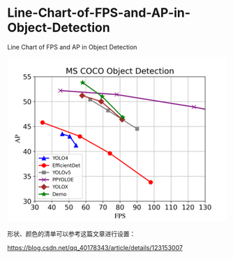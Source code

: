 # Line-Chart-of-FPS-and-AP-in-Object-Detection
Line Chart of FPS and AP in Object Detection



![](https://github.com/ElegantNorlin/Line-Chart-of-FPS-and-AP-in-Object-Detection/blob/main/Demo.png?raw=true)



形状、颜色的清单可以参考这篇文章进行设置：

https://blog.csdn.net/qq_40178343/article/details/123153007
